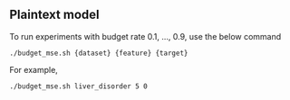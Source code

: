 ## Plaintext model

To run experiments with budget rate 0.1, ..., 0.9, use the below command

```
./budget_mse.sh {dataset} {feature} {target}
```

For example,

```
./budget_mse.sh liver_disorder 5 0
```
